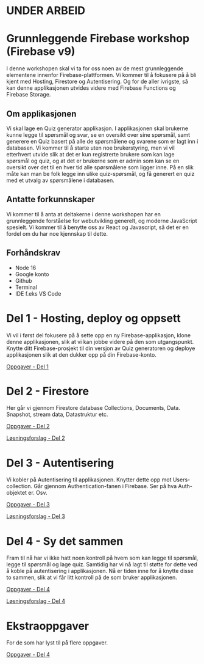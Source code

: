 # UNDER ARBEID

# Grunnleggende Firebase workshop (Firebase v9)

I denne workshopen skal vi ta for oss noen av de mest grunnleggende elementene innenfor Firebase-plattformen. Vi kommer til å fokusere på å bli kjent med Hosting, Firestore og Autentisering. Og for de aller ivrigste, så kan denne applikasjonen utvides videre med Firebase Functions og Firebase Storage.

## Om applikasjonen

Vi skal lage en Quiz generator applikasjon. I applikasjonen skal brukerne kunne legge til spørsmål og svar, se en oversikt over sine spørsmål, samt generere en Quiz basert på alle de spørsmålene og svarene som er lagt inn i databasen. Vi kommer til å starte uten noe brukerstyring, men vi vil etterhvert utvide slik at det er kun registrerte brukere som kan lage spørsmål og quiz, og at det er brukerne som er admin som kan se en oversikt over det til en hver tid alle spørsmålene som ligger inne. På en slik måte kan man be folk legge inn ulike quiz-spørsmål, og få generert en quiz med et utvalg av spørsmålene i databasen.

## Antatte forkunnskaper

Vi kommer til å anta at deltakerne i denne workshopen har en grunnleggende forståelse for webutvikling generelt, og moderne JavaScript spesielt. Vi kommer til å benytte oss av React og Javascript, så det er en fordel om du har noe kjennskap til dette.

## Forhåndskrav

- Node 16
- Google konto
- Github
- Terminal
- IDE f.eks VS Code

# Del 1 - Hosting, deploy og oppsett

Vi vil i først del fokusere på å sette opp en ny Firebase-applikasjon, klone denne applikasjonen, slik at vi kan jobbe videre på den som utgangspunkt. Knytte ditt Firebase-prosjekt til din versjon av Quiz generatoren og deploye applikasjonen slik at den dukker opp på din Firebase-konto.

[Oppgaver - Del 1](/_Oppgaver_/Del%201%20-%20Hosting,%20deploy%20og%20oppsett/README.md)

# Del 2 - Firestore

Her går vi gjennom Firestore database Collections, Documents, Data. Snapshot, stream data, Datastruktur etc.

[Oppgaver - Del 2](/_Oppgaver_/Del%202%20-%20Firestore/README.md)

[Løsningsforslag - Del 2](/_Løsningsforslag_/Del%202%20-%20Firestore/README.md)

# Del 3 - Autentisering

Vi kobler på Autentisering til applikasjonen. Knytter dette opp mot Users-collection. Går gjennom Authentication-fanen i Firebase. Ser på hva Auth-objektet er. Osv.

[Oppgaver - Del 3](/_Oppgaver_/Del%203%20-%20Autentisering/README.md)

[Løsningsforslag - Del 3](/_Løsningsforslag_/Del%302%20-%20Autentisering/README.md)

# Del 4 - Sy det sammen

Fram til nå har vi ikke hatt noen kontroll på hvem som kan legge til spørsmål, legge til spørsmål og lage quiz. Samtidig har vi nå lagt til støtte for dette ved å koble på autentisering i applikasjonen. Nå er tiden inne for å knytte disse to sammen, slik at vi får litt kontroll på de som bruker applikasjonen.

[Oppgaver - Del 4](/_Oppgaver_/Del%204%20-%20Sy%20det%20sammen/README.md)

[Løsningsforslag - Del 4](/_Løsningsforslag_/Del%204%20-%20Sy%20det%20sammen/README.md)

# Ekstraoppgaver

For de som har lyst til på flere oppgaver.

[Oppgaver - Del 4](/_Oppgaver_/Ekstraoppgaver/README.md)
